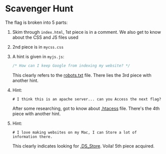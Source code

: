 # Scavenger Hunt

The flag is broken into 5 parts:

1. Skim through `index.html`, 1st piece is in a comment. We also get to know about the CSS and JS files used
2. 2nd piece is in `mycss.css`
3. A hint is given in `myjs.js`:

    ```js
    /* How can I keep Google from indexing my website? */
    ```

    This clearly refers to the [robots.txt](https://www.cloudflare.com/learning/bots/what-is-robots-txt) file. There lies the 3rd piece with another hint.
4. Hint:

    ```text
    # I think this is an apache server... can you Access the next flag?
    ```

    After some researching, got to know about [.htacess](https://stackoverflow.com/questions/13170819/what-is-htaccess-file) file. There's the 4th piece with another hint.
5. Hint:

    ```text
    # I love making websites on my Mac, I can Store a lot of information there.
    ```

    This clearly indicates looking for [.DS_Store](https://en.wikipedia.org/wiki/.DS_Store). Voila! 5th piece acquired.
